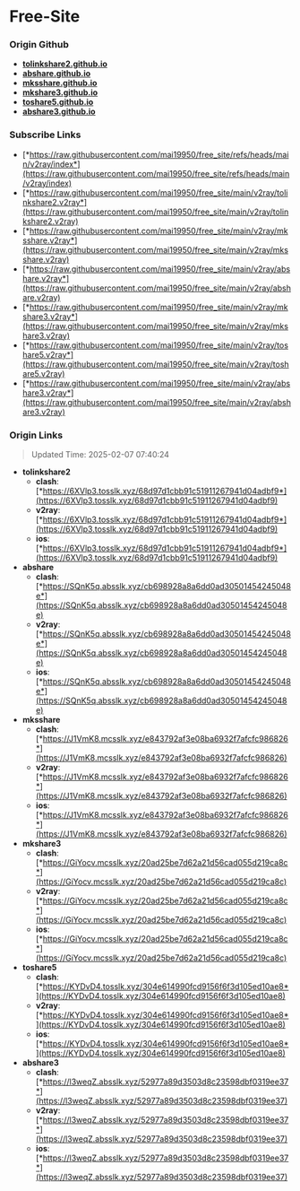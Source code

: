 # Free-Site

### Origin Github

- [**tolinkshare2.github.io**](https://github.com/tolinkshare2/tolinkshare2.github.io)
- [**abshare.github.io**](https://github.com/abshare/abshare.github.io)
- [**mksshare.github.io**](https://github.com/mksshare/mksshare.github.io)
- [**mkshare3.github.io**](https://github.com/mkshare3/mkshare3.github.io)
- [**toshare5.github.io**](https://github.com/toshare5/toshare5.github.io)
- [**abshare3.github.io**](https://github.com/abshare3/abshare3.github.io)

### Subscribe Links

- [*https://raw.githubusercontent.com/mai19950/free_site/refs/heads/main/v2ray/index*](https://raw.githubusercontent.com/mai19950/free_site/refs/heads/main/v2ray/index)
- [*https://raw.githubusercontent.com/mai19950/free_site/main/v2ray/tolinkshare2.v2ray*](https://raw.githubusercontent.com/mai19950/free_site/main/v2ray/tolinkshare2.v2ray)
- [*https://raw.githubusercontent.com/mai19950/free_site/main/v2ray/mksshare.v2ray*](https://raw.githubusercontent.com/mai19950/free_site/main/v2ray/mksshare.v2ray)
- [*https://raw.githubusercontent.com/mai19950/free_site/main/v2ray/abshare.v2ray*](https://raw.githubusercontent.com/mai19950/free_site/main/v2ray/abshare.v2ray)
- [*https://raw.githubusercontent.com/mai19950/free_site/main/v2ray/mkshare3.v2ray*](https://raw.githubusercontent.com/mai19950/free_site/main/v2ray/mkshare3.v2ray)
- [*https://raw.githubusercontent.com/mai19950/free_site/main/v2ray/toshare5.v2ray*](https://raw.githubusercontent.com/mai19950/free_site/main/v2ray/toshare5.v2ray)
- [*https://raw.githubusercontent.com/mai19950/free_site/main/v2ray/abshare3.v2ray*](https://raw.githubusercontent.com/mai19950/free_site/main/v2ray/abshare3.v2ray)

### Origin Links

> Updated Time: 2025-02-07 07:40:24

- **tolinkshare2**
  - **clash**: [*https://6XVlp3.tosslk.xyz/68d97d1cbb91c51911267941d04adbf9*](https://6XVlp3.tosslk.xyz/68d97d1cbb91c51911267941d04adbf9)
  - **v2ray**: [*https://6XVlp3.tosslk.xyz/68d97d1cbb91c51911267941d04adbf9*](https://6XVlp3.tosslk.xyz/68d97d1cbb91c51911267941d04adbf9)
  - **ios**: [*https://6XVlp3.tosslk.xyz/68d97d1cbb91c51911267941d04adbf9*](https://6XVlp3.tosslk.xyz/68d97d1cbb91c51911267941d04adbf9)
- **abshare**
  - **clash**: [*https://SQnK5q.absslk.xyz/cb698928a8a6dd0ad30501454245048e*](https://SQnK5q.absslk.xyz/cb698928a8a6dd0ad30501454245048e)
  - **v2ray**: [*https://SQnK5q.absslk.xyz/cb698928a8a6dd0ad30501454245048e*](https://SQnK5q.absslk.xyz/cb698928a8a6dd0ad30501454245048e)
  - **ios**: [*https://SQnK5q.absslk.xyz/cb698928a8a6dd0ad30501454245048e*](https://SQnK5q.absslk.xyz/cb698928a8a6dd0ad30501454245048e)
- **mksshare**
  - **clash**: [*https://J1VmK8.mcsslk.xyz/e843792af3e08ba6932f7afcfc986826*](https://J1VmK8.mcsslk.xyz/e843792af3e08ba6932f7afcfc986826)
  - **v2ray**: [*https://J1VmK8.mcsslk.xyz/e843792af3e08ba6932f7afcfc986826*](https://J1VmK8.mcsslk.xyz/e843792af3e08ba6932f7afcfc986826)
  - **ios**: [*https://J1VmK8.mcsslk.xyz/e843792af3e08ba6932f7afcfc986826*](https://J1VmK8.mcsslk.xyz/e843792af3e08ba6932f7afcfc986826)
- **mkshare3**
  - **clash**: [*https://GiYocv.mcsslk.xyz/20ad25be7d62a21d56cad055d219ca8c*](https://GiYocv.mcsslk.xyz/20ad25be7d62a21d56cad055d219ca8c)
  - **v2ray**: [*https://GiYocv.mcsslk.xyz/20ad25be7d62a21d56cad055d219ca8c*](https://GiYocv.mcsslk.xyz/20ad25be7d62a21d56cad055d219ca8c)
  - **ios**: [*https://GiYocv.mcsslk.xyz/20ad25be7d62a21d56cad055d219ca8c*](https://GiYocv.mcsslk.xyz/20ad25be7d62a21d56cad055d219ca8c)
- **toshare5**
  - **clash**: [*https://KYDvD4.tosslk.xyz/304e614990fcd9156f6f3d105ed10ae8*](https://KYDvD4.tosslk.xyz/304e614990fcd9156f6f3d105ed10ae8)
  - **v2ray**: [*https://KYDvD4.tosslk.xyz/304e614990fcd9156f6f3d105ed10ae8*](https://KYDvD4.tosslk.xyz/304e614990fcd9156f6f3d105ed10ae8)
  - **ios**: [*https://KYDvD4.tosslk.xyz/304e614990fcd9156f6f3d105ed10ae8*](https://KYDvD4.tosslk.xyz/304e614990fcd9156f6f3d105ed10ae8)
- **abshare3**
  - **clash**: [*https://l3weqZ.absslk.xyz/52977a89d3503d8c23598dbf0319ee37*](https://l3weqZ.absslk.xyz/52977a89d3503d8c23598dbf0319ee37)
  - **v2ray**: [*https://l3weqZ.absslk.xyz/52977a89d3503d8c23598dbf0319ee37*](https://l3weqZ.absslk.xyz/52977a89d3503d8c23598dbf0319ee37)
  - **ios**: [*https://l3weqZ.absslk.xyz/52977a89d3503d8c23598dbf0319ee37*](https://l3weqZ.absslk.xyz/52977a89d3503d8c23598dbf0319ee37)
